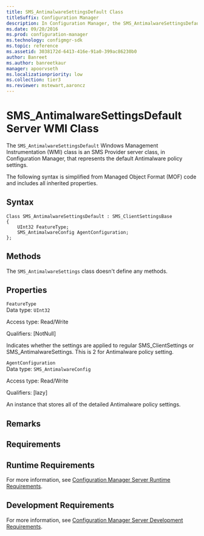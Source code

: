 ```yaml
---
title: SMS_AntimalwareSettingsDefault Class
titleSuffix: Configuration Manager
description: In Configuration Manager, the SMS_AntimalwareSettingsDefault WMI class is an SMS Provider server class that represents the default Antimalware policy settings.
ms.date: 09/20/2016
ms.prod: configuration-manager
ms.technology: configmgr-sdk
ms.topic: reference
ms.assetid: 3038172d-6413-416e-91a0-399ac86230b0
author: Banreet
ms.author: banreetkaur
manager: apoorvseth
ms.localizationpriority: low
ms.collection: tier3
ms.reviewer: mstewart,aaroncz 
---
```

# SMS_AntimalwareSettingsDefault Server WMI Class
The `SMS_AntimalwareSettingsDefault` Windows Management Instrumentation (WMI) class is an SMS Provider server class, in Configuration Manager, that represents the default Antimalware policy settings.  

 The following syntax is simplified from Managed Object Format (MOF) code and includes all inherited properties.  

## Syntax  

```  
Class SMS_AntimalwareSettingsDefault : SMS_ClientSettingsBase  
{  
    UInt32 FeatureType;  
    SMS_AntimalwareConfig AgentConfiguration;  
};  
```  

## Methods  
 The `SMS_AntimalwareSettings` class doesn't define any methods.  

## Properties  
 `FeatureType`  
 Data type: `UInt32`  

 Access type: Read/Write  

 Qualifiers: [NotNull]  

 Indicates whether the settings are applied to regular SMS_ClientSettings or SMS_AntimalwareSettings. This is 2 for Antimalware policy setting.  

 `AgentConfiguration`  
 Data type: `SMS_AntimalwareConfig`  

 Access type: Read/Write  

 Qualifiers: [lazy]  

 An instance that stores all of the detailed Antimalware policy settings.  

## Remarks  

## Requirements  

## Runtime Requirements  
 For more information, see [Configuration Manager Server Runtime Requirements](../../../../../develop/core/reqs/server-runtime-requirements.md).  

## Development Requirements  
 For more information, see [Configuration Manager Server Development Requirements](../../../../../develop/core/reqs/server-development-requirements.md).
